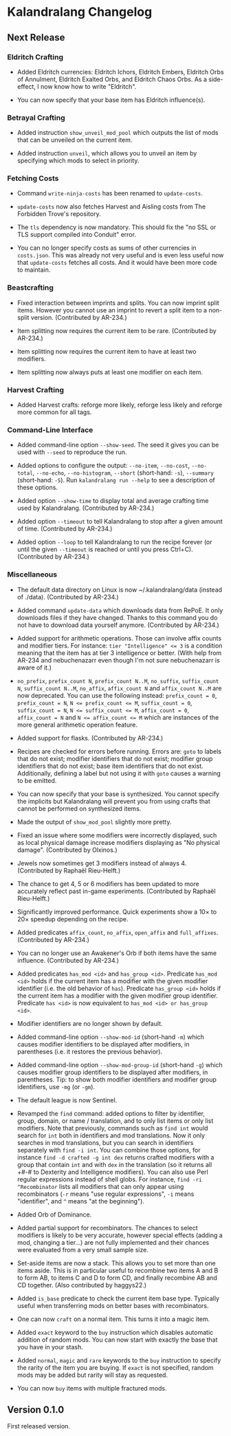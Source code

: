 # Kalandralang Changelog

## Next Release

### Eldritch Crafting

- Added Eldritch currencies: Eldritch Ichors, Eldritch Embers, Eldritch Orbs of Annulment,
  Eldritch Exalted Orbs, and Eldritch Chaos Orbs. As a side-effect, I now know
  how to write "Eldritch".

- You can now specify that your base item has Eldritch influence(s).

### Betrayal Crafting

- Added instruction `show_unveil_mod_pool` which outputs the list of mods that
  can be unveiled on the current item.

- Added instruction `unveil`, which allows you to unveil an item by specifying
  which mods to select in priority.

### Fetching Costs

- Command `write-ninja-costs` has been renamed to `update-costs`.

- `update-costs` now also fetches Harvest and Aisling costs
  from The Forbidden Trove's repository.

- The `tls` dependency is now mandatory. This should fix the
  "no SSL or TLS support compiled into Conduit" error.

- You can no longer specify costs as sums of other currencies in `costs.json`.
  This was already not very useful and is even less useful now that `update-costs`
  fetches all costs. And it would have been more code to maintain.

### Beastcrafting

- Fixed interaction between imprints and splits.
  You can now imprint split items.
  However you cannot use an imprint to revert a split item to a non-split version.
  (Contributed by AR-234.)

- Item splitting now requires the current item to be rare.
  (Contributed by AR-234.)

- Item splitting now requires the current item to have at least two modifiers.

- Item splitting now always puts at least one modifier on each item.

### Harvest Crafting

- Added Harvest crafts: reforge more likely, reforge less likely
  and reforge more common for all tags.

### Command-Line Interface

- Added command-line option `--show-seed`.
  The seed it gives you can be used with `--seed` to reproduce the run.

- Added options to configure the output: `--no-item`, `--no-cost`,
  `--no-total`, `--no-echo`, `--no-histogram`, `--short` (short-hand: `-s`),
  `--summary` (short-hand: `-S`).
  Run `kalandralang run --help` to see a description of these options.

- Added option `--show-time` to display total and average crafting time
  used by Kalandralang.
  (Contributed by AR-234.)

- Added option `--timeout` to tell Kalandralang to stop after a given amount of time.
  (Contributed by AR-234.)

- Added option `--loop` to tell Kalandralang to run the recipe forever
  (or until the given `--timeout` is reached or until you press Ctrl+C).
  (Contributed by AR-234.)

### Miscellaneous

- The default data directory on Linux is now ~/.kalandralang/data
  (instead of ./data).
  (Contributed by AR-234.)

- Added command `update-data` which downloads data from RePoE.
  It only downloads files if they have changed.
  Thanks to this command you do not have to download data yourself anymore.
  (Contributed by AR-234.)

- Added support for arithmetic operations.
  Those can involve affix counts and modifier tiers.
  For instance: `tier "Intelligence" <= 3` is a condition meaning
  that the item has at tier 3 intelligence or better.
  (With help from AR-234 and nebuchenazarr
  even though I'm not sure nebuchenazarr is aware of it.)

- `no_prefix`, `prefix_count N`, `prefix_count N..M`,
  `no_suffix`, `suffix_count N`, `suffix_count N..M`,
  `no_affix`, `affix_count N` and `affix_count N..M` are now deprecated.
  You can use the following instead:
  `prefix_count = 0`, `prefix_count = N`, `N <= prefix_count <= M`,
  `suffix_count = 0`, `suffix_count = N`, `N <= suffix_count <= M`,
  `affix_count = 0`, `affix_count = N` and `N <= affix_count <= M`
  which are instances of the more general arithmetic operation feature.

- Added support for flasks.
  (Contributed by AR-234.)

- Recipes are checked for errors before running.
  Errors are: `goto` to labels that do not exist; modifier identifiers that do
  not exist; modifier group identifiers that do not exist; base item identifiers
  that do not exist. Additionally, defining a label but not using it with `goto`
  causes a warning to be emitted.

- You can now specify that your base is synthesized.
  You cannot specify the implicits but Kalandralang will prevent you from using
  crafts that cannot be performed on synthesized items.

- Made the output of `show_mod_pool` slightly more pretty.

- Fixed an issue where some modifiers were incorrectly displayed, such as
  local physical damage increase modifiers displaying as "No physical damage".
  (Contributed by Olxinos.)

- Jewels now sometimes get 3 modifiers instead of always 4.
  (Contributed by Raphaël Rieu-Helft.)

- The chance to get 4, 5 or 6 modifiers has been updated to more accurately reflect
  past in-game experiments.
  (Contributed by Raphaël Rieu-Helft.)

- Significantly improved performance. Quick experiments show a 10× to 20× speedup
  depending on the recipe.

- Added predicates `affix_count`, `no_affix`, `open_affix` and `full_affixes`.
  (Contributed by AR-234.)

- You can no longer use an Awakener's Orb if both items have the same influence.
  (Contributed by AR-234.)

- Added predicates `has_mod <id>` and `has_group <id>`.
  Predicate `has_mod <id>` holds if the current item has a modifier with the given
  modifier identifier (i.e. the old behavior of `has`).
  Predicate `has_group <id>` holds if the current item has a modifier with the given
  modifier group identifier.
  Predicate `has <id>` is now equivalent to `has_mod <id> or has_group <id>`.

- Modifier identifiers are no longer shown by default.

- Added command-line option `--show-mod-id` (short-hand `-m`)
  which causes modifier identifiers to be displayed after modifiers,
  in parentheses (i.e. it restores the previous behavior).

- Added command-line option `--show-mod-group-id` (short-hand `-g`)
  which causes modifier group identifiers to be displayed after modifiers,
  in parentheses.
  Tip: to show both modifier identifiers and modifier group identifiers,
  use `-mg` (or `-gm`).

- The default league is now Sentinel.

- Revamped the `find` command: added options to filter by identifier, group, domain,
  or name / translation, and to only list items or only list modifiers.
  Note that previously, commands such as `find int` would search for `int`
  both in identifiers and mod translations. Now it only searches in mod translations,
  but you can search in identifiers separately with `find -i int`.
  You can combine those options, for instance `find -d crafted -g int dex` returns
  crafted modifiers with a group that contain `int` and with `dex` in the translation
  (so it returns all +#-# to Dexterity and Intelligence modifiers).
  You can also use Perl regular expressions instead of shell globs.
  For instance, `find -ri ^Recombinator` lists all modifiers that can only appear
  using recombinators (`-r` means "use regular expressions", `-i` means "identifier",
  and `^` means "at the beginning").

- Added Orb of Dominance.

- Added partial support for recombinators.
  The chances to select modifiers is likely to be very accurate,
  however special effects (adding a mod, changing a tier…) are not fully implemented
  and their chances were evaluated from a very small sample size.

- Set-aside items are now a stack.
  This allows you to set more than one items aside.
  This is in particular useful to recombine two items A and B to form AB,
  to items C and D to form CD, and finally recombine AB and CD together.
  (Also contributed by haggys22.)

- Added `is_base` predicate to check the current item base type.
  Typically useful when transferring mods on better bases with recombinators.

- One can now `craft` on a normal item. This turns it into a magic item.

- Added `exact` keyword to the `buy` instruction which disables automatic
  addition of random mods. You can now start with exactly the base that you have
  in your stash.

- Added `normal`, `magic` and `rare` keywords to the `buy` instruction to specify
  the rarity of the item you are buying. If `exact` is not specified, random
  mods may be added but rarity will stay as requested.

- You can now `buy` items with multiple fractured mods.

## Version 0.1.0

First released version.

